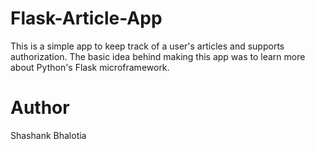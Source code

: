 # Flask-Article-App

This is a simple app to keep track of a user's articles and supports authorization.
The basic idea behind making this app was to learn more about Python's Flask microframework.

# Author

Shashank Bhalotia
